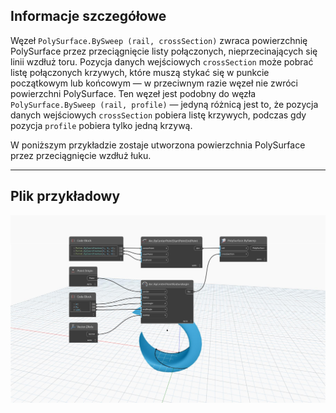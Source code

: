 ## Informacje szczegółowe
Węzeł `PolySurface.BySweep (rail, crossSection)` zwraca powierzchnię PolySurface przez przeciągnięcie listy połączonych, nieprzecinających się linii wzdłuż toru. Pozycja danych wejściowych `crossSection` może pobrać listę połączonych krzywych, które muszą stykać się w punkcie początkowym lub końcowym — w przeciwnym razie węzeł nie zwróci powierzchni PolySurface. Ten węzeł jest podobny do węzła `PolySurface.BySweep (rail, profile)` — jedyną różnicą jest to, że pozycja danych wejściowych `crossSection` pobiera listę krzywych, podczas gdy pozycja `profile` pobiera tylko jedną krzywą.

W poniższym przykładzie zostaje utworzona powierzchnia PolySurface przez przeciągnięcie wzdłuż łuku.


___
## Plik przykładowy

![PolySurface.BySweep](./Autodesk.DesignScript.Geometry.PolySurface.BySweep_img.jpg)
